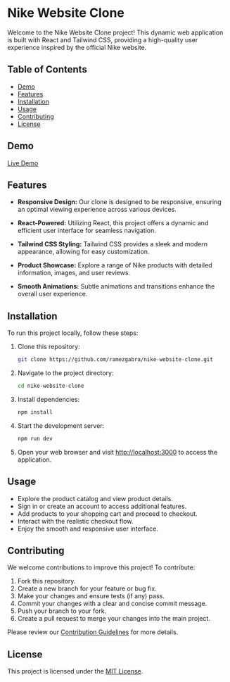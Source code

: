 # Nike Website Clone

Welcome to the Nike Website Clone project! This dynamic web application is built with React and Tailwind CSS, providing a high-quality user experience inspired by the official Nike website.

## Table of Contents

- [Demo](#demo)
- [Features](#features)
- [Installation](#installation)
- [Usage](#usage)
- [Contributing](#contributing)
- [License](#license)

## Demo

[Live Demo](https://app.netlify.com/sites/nike-website-clone-ramez/domain-management)

## Features

- **Responsive Design:** Our clone is designed to be responsive, ensuring an optimal viewing experience across various devices.

- **React-Powered:** Utilizing React, this project offers a dynamic and efficient user interface for seamless navigation.

- **Tailwind CSS Styling:** Tailwind CSS provides a sleek and modern appearance, allowing for easy customization.

- **Product Showcase:** Explore a range of Nike products with detailed information, images, and user reviews.

- **Smooth Animations:** Subtle animations and transitions enhance the overall user experience.

## Installation

To run this project locally, follow these steps:

1. Clone this repository:

   ```bash
   git clone https://github.com/ramezgabra/nike-website-clone.git
   ```

2. Navigate to the project directory:

   ```bash
   cd nike-website-clone
   ```

3. Install dependencies:

   ```bash
   npm install
   ```

4. Start the development server:

   ```bash
   npm run dev
   ```

5. Open your web browser and visit [http://localhost:3000](http://localhost:3000) to access the application.

## Usage

- Explore the product catalog and view product details.
- Sign in or create an account to access additional features.
- Add products to your shopping cart and proceed to checkout.
- Interact with the realistic checkout flow.
- Enjoy the smooth and responsive user interface.

## Contributing

We welcome contributions to improve this project! To contribute:

1. Fork this repository.
2. Create a new branch for your feature or bug fix.
3. Make your changes and ensure tests (if any) pass.
4. Commit your changes with a clear and concise commit message.
5. Push your branch to your fork.
6. Create a pull request to merge your changes into the main project.

Please review our [Contribution Guidelines](CONTRIBUTING.md) for more details.

## License

This project is licensed under the [MIT License](LICENSE.md).
